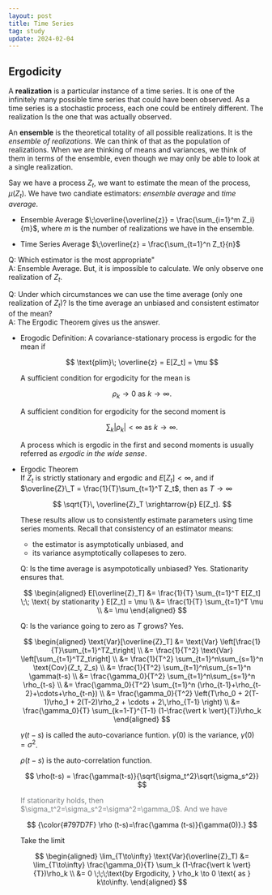 ```yaml
---
layout: post
title: Time Series
tag: study
update: 2024-02-04
---
```


$$
\newcommand{\indep}{\perp \!\!\! \perp}
$$

## Ergodicity

A **realization** is a particular instance of a time series. It is one of the infinitely many possible time series that could have been observed. As a time series is a stochastic process, each one could be entirely different. The realization Is the one that was actually observed.

An **ensemble** is the theoretical totality of all possible realizations. It is the *ensemble of realizations*. We can think of that as the population of realizations. When we are thinking of means and variances, we think of them in terms of the ensemble, even though we may only be able to look at a single realization.

Say we have a process ${Z_t}$, we want to estimate the mean of the process, $\mu(Z_t)$. We have two candiate estimators: *ensemble average* and *time average*.

- Ensemble Average $\;\overline{\overline{z}} = \frac{\sum_{i=1}^m Z_i}{m}$, where $m$ is the number of realizations we have in the ensemble.

- Time Series Average $\;\overline{z} = \frac{\sum_{t=1}^n Z_t}{n}$

Q: Which estimator is the most appropriate" \
A: Ensemble Average. But, it is impossible to calculate. We only observe one realization of $Z_t$.

Q: Under which circumstances we can use the time average (only one realization of ${Z_t}$)? Is the time average an unbiased and consistent estimator of the mean? \
A: The Ergodic Theorem gives us the answer.

- Erogodic Definition: A covariance-stationary process is ergodic for the mean if

  $$
  \text{plim}\; \overline{z} = E[Z_t] = \mu
  $$

  A sufficient condition for ergodicity for the mean is 

  $$
  \rho_k \to 0 \text{  as  } k\to\infty.
  $$
  
  A sufficient condition for ergodicity for the second moment is 

  $$
  \sum_k \vert\rho_k\vert < \infty \text{  as  } k\to\infty.
  $$

  A process which is ergodic in the first and second moments is usually referred as *ergodic in the wide sense*.


- Ergodic Theorem \
  If $Z_t$ is strictly stationary and ergodic and $E[Z_t]<\infty$, and if $\overline{Z}\_T = \frac{1}{T}\sum_{t=1}^T Z_t$, then as $T\to\infty$

  $$
  \sqrt{T}\, \overline{Z}_T \xrightarrow{p} E[Z_t].
  $$

  These results allow us to consistently estimate parameters using time series moments. Recall that consistency of an estimator means:
  - the estimator is asymptotically unbiased, and
  - its variance asymptotically collapeses to zero.

  Q: Is the time average is asympototically unbiased? Yes. Stationarity ensures that.

  $$
  \begin{aligned}
  E[\overline{Z}_T] &= \frac{1}{T} \sum_{t=1}^T E[Z_t] \;\; \text{  by stationarity } E[Z_t] = \mu \\
  &= \frac{1}{T} \sum_{t=1}^T \mu \\ 
  &= \mu
  \end{aligned}
  $$

  Q: Is the variance going to zero as $T$ grows? Yes. 
  
  $$
  \begin{aligned}
  \text{Var}[\overline{Z}_T] &= \text{Var} \left[\frac{1}{T}\sum_{t=1}^TZ_t\right] \\
  &= \frac{1}{T^2}  \text{Var} \left[\sum_{t=1}^TZ_t\right] \\
  &= \frac{1}{T^2} \sum_{t=1}^n\sum_{s=1}^n \text{Cov}(Z_t, Z_s) \\
  &= \frac{1}{T^2} \sum_{t=1}^n\sum_{s=1}^n \gamma(t-s) \\
  &= \frac{\gamma_0}{T^2} \sum_{t=1}^n\sum_{s=1}^n \rho_{t-s} \\
  &= \frac{\gamma_0}{T^2} \sum_{t=1}^n (\rho_{t-1}+\rho_{t-2}+\cdots+\rho_{t-n}) \\
  &= \frac{\gamma_0}{T^2} \left(T\rho_0 + 2(T-1)\rho_1 + 2(T-2)\rho_2 + \cdots + 2\,\rho_{T-1} \right) \\
  &= \frac{\gamma_0}{T} \sum_{k=1-T}^{T-1} (1-\frac{\vert k \vert}{T})\rho_k
  \end{aligned}
  $$

  $\gamma(t-s)$ is called the auto-covariance funtion. $\gamma(0)$ is the variance, $\gamma(0)=\sigma^2$.

  $\rho(t-s)$ is the auto-correlation function. 

  $$
  \rho(t-s) = \frac{\gamma(t-s)}{\sqrt{\sigma_t^2}\sqrt{\sigma_s^2}}
  $$

  <span style='color:#797D7F'>
  If stationarity holds, then $\sigma_t^2=\sigma_s^2=\sigma^2=\gamma_0$. And we have </span>
  
  $$
  {\color{#797D7F} \rho (t-s)=\frac{\gamma (t-s)}{\gamma(0)}.}
  $$

  

  Take the limit

  $$
  \begin{aligned}
  \lim_{T\to\infty} \text{Var}(\overline{Z}_T) &= \lim_{T\to\infty} \frac{\gamma_0}{T} \sum_k (1-\frac{\vert k \vert}{T})\rho_k \\
  &= 0 \;\;\;\text{by Ergodicity, } \rho_k \to 0 \text{ as } k\to\infty.
  \end{aligned}
  $$
  